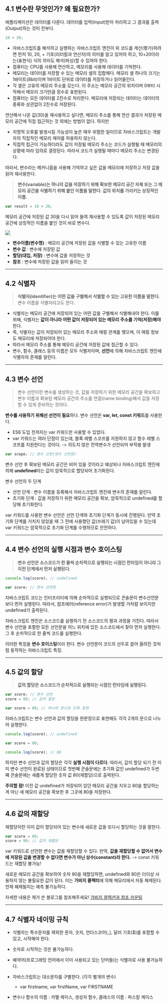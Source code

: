 ## 4.1 변수란 무엇인가? 왜 필요한가?

애플리케이션은 데이터를 다룬다. 데이터를 입력(Input)받아 처리하고 그 결과를 출력(Output)하는 것이 전부다.

```javascript
10 + 20;
```

- 자바스크립트를 해석하고 실행하는 자바스크립트 엔진이 위 코드를 계산(평가)하려면 먼저 10, 20, + 기호(리터럴과 연산자)의 의미를 알고 있어야 하고, 10+20이라는(표현식) 식의 의미도 해석(파싱)할 수 있어야 한다.
- 컴퓨터는 CPU를 사용해 연산하고, 메모리를 사용해 데이터를 기억한다.
- 메모리는 데이터를 저장할 수 있는 메모리 셀의 집합체다. 메모리 셀 하나의 크기는 1바이트(8bit)이며 1바이트 단위로 데이터를 저장하거나 읽어들인다.
- 각 셀은 고유의 메모리 주소를 갖는다. 이 주소는 메모리 공간의 위치이며 0부터 시작해서 메모리 크기만큼 정수로 표현된다.
- 컴퓨터는 모든 데이터를 2진수로 처리한다. 메모리에 저장되는 데이터는 데이터의 종류와 상관없이 2진수로 저장된다.

연산해서 나온 값(30)을 재사용하고 싶다면, 메모리 주소를 통해 연산 결과가 저장된 메모리 공간에 직접 접근하는 것 외에는 방법이 없다.
하지만

- 치명적 오류를 발생시킬 가능성이 높은 매우 위험한 일이므로 자바스크립트는 개발자의 직접적인 메모리 제어를 허용하지 않는다.
- 직접적 접근이 가능하더라도 값이 저장될 메모리 주소는 코드가 실행될 때 메모리의 상황에 따라 임의로 결정된다. 따라서 코드가 실행될 때마다 메모리 주소는 변경된다.

따라서, 변수라는 메커니즘을 사용해 기억하고 싶은 값을 메모리에 저장하고 저장 값을 읽어 재사용한다.

> **변수(variable)는 하나의 값을 저장하기 위해 확보한 메모리 공간 자체 또는 그 메모리 공간을 식별하기 위해 붙인 이름을 말한다. 값의 위치를 가리키는 상징적인 이름.**

```javascript
var result = 10 + 20;
```

메모리 공간에 저장된 값 30을 다시 읽어 들여 재사용할 수 있도록 값이 저장된 메모리 공간에 상징적인 이름을 붙인 것이 바로 변수다.

![](https://velog.velcdn.com/images/honi31/post/abc5da76-d336-422e-a9ed-4495cd55126d/image.jpeg)

- **변수이름(변수명)** : 메모리 공간에 저장된 값을 식별할 수 있는 고유한 이름
- **변수 값** : 변수에 저장된 값
- **할당(대입, 저장)** : 변수에 값을 저장하는 것
- **참조** : 변수에 저장된 값을 읽어 들이는 것

---

## 4.2 식별자

> **식별자(identifier)는 어떤 값을 구별해서 식별할 수 있는 고유한 이름을 말한다.** 변수 이름을 식별자라고도 한다.

- 식별자는 메모리 공간에 저장되어 있는 어떤 값을 구별해서 식별해내야 한다. 이를 위해, 식별자는 **값이 아니라 어떤 값이 저장되어 있는 메모리 주소를 기억(저장)해야** 한다.
- 즉, 식별자는 값이 저장되어 있는 메모리 주소와 매핑 관계를 맺으며, 이 매핑 정보도 메모리에 저장되어야 한다.
- 따라서 메모리 주소를 통해 메모리 공간에 저장된 값에 접근할 수 있다.
- 변수, 함수, 클래스 등의 이름은 모두 식별자이며, **선언**에 의해 자바스크립트 엔진에 식별자의 존재를 알린다.

---

## 4.3 변수 선언

> 변수 선언이란 변수를 생성하는 것, 값을 저장하기 위한 메모리 공간을 확보하고 변수 이름과 확보된 메모리 공간의 주소를 연결(name binding)해서 값을 저장할 수 있게 준비하는 것이다.

**변수를 사용하기 위해선 선언이 필요**하다. 변수 선언은 **var, let, const 키워드**를 사용한다.

- ES6 도입 전까지는 var 키워드만 사용할 수 있었다.
- var 키워드는 여러 단점이 있는데, 블록 레벨 스코프를 지원하지 않고 함수 레벨 스코프를 지원한다는 것이다. -> 의도치 않은 전역변수가 선언되어 부작용 발생

```javascript
var scope; // 변수 선언(변수 선언문)
```

변수 선언 후 확보된 메모리 공간은 비어 있을 것이라고 예상되나 자바스크립트 엔진에 의해 **undefined**라는 값이 암묵적으로 할당되어 초기화된다.

변수 선언의 두 단계

- 선언 단계 : 변수 이름을 등록해서 자바스크립트 엔진에 변수의 존재를 알린다.
- 초기화 단계 : 값을 저장하기 위한 메모리 공간을 확보, 암묵적으로 undefined를 할당해 초기화한다.

var 키워드를 사용한 변수 선언은 선언 단계와 초기화 단계가 동시에 진행된다.
만약 초기화 단계를 거치지 않았을 때 그 전에 사용했던 값(쓰레기 값)이 남아있을 수 있는데 var 키워드는 암묵적으로 초기화 단계를 수행하므로 안전하다.

---

## 4.4 변수 선언의 실행 시점과 변수 호이스팅

> **변수 선언은 소스코드가 한 줄씩 순차적으로 실행되는 시점인 런타임이 아니라 그 이전 단계에서 먼저 실행된다.**

```javascript
console.log(score); // undefined

var score; // 변수 선언문
```

자바스크립트 코드는 인터프리터에 의해 순차적으로 실행되므로 콘솔문이 변수선언문보다 먼저 실행된다. 따라서, 참조에러(reference error)가 발생할 거처럼 보이지만 undefined가 출력된다.

자바스크립트 엔진은 소스코드를 실행하기 전 소스코드의 평과 과정을 거친다. 따라서 변수 선언을 포함한 모든 선언문을 어느 위치에 있든 소스코드에서 찾아 먼저 실행한다. 그 후 순차적으로 한 줄씩 코드를 실행한다.

이러한 특징을 **변수 호이스팅**이라 한다.
변수 선언문이 코드의 선두로 끌어 올려진 것처럼 동작하는 자바스크립트 특징.

---

## 4.5 값의 할당

> **값의 할당은 소스코드가 순차적으로 실행되는 시점인 런타임에 실행된다.**

```javascript
var score; // 변수 선언
score = 80; // 값의 할당
```

```javascript
var score = 80; // 하나의 문으로 단축 표현
```

자바스크립트는 변수 선언과 값의 할당을 한문장으로 표현해도 각각 2개의 문으로 나누어 실행한다.

```javascript
console.log(score); // undefined

var score = 80;

console.log(score); // 80
```

하지만 변수 선언과 값의 할당은 각각 **실행 시점이 다르다**.
따라서, 값이 할당 되기 전 이미 변수 선언이 완료된 상태이므로 첫번째 콘솔문에는 초기화 값인 undefined가 두번째 콘솔문에는 새롭게 할당한 숫자 값 80(재할당)으로 출력된다.

**주의할 점!**
이전 값 undefined가 저장되어 있던 메모리 공간을 지우고 80을 할당하는 게 아닌 새 메모리 공간을 확보한 후 그곳에 80을 저장한다.

---

## 4.6 값의 재할당

재할당이란 이미 값이 할당되어 있는 변수에 새로운 값을 또다시 할당하는 것을 말한다.

```javascript
var score = 80;
score = 90; // 값의 재할당
```

var 키워드로 선언한 변수는 값을 재할당할 수 있다. 만약, **값을 재할당할 수 없어서 변수에 저장된 값을 변경할 수 없다면 변수가 아닌 상수(constant)라 한다.**
-> const 키워드는 재할당 불가능!

새로운 메모리 공간을 확보하여 숫자 90을 재할당하면, undefined와 80은 더이상 사용하지 않는 불필요한 값이 된다. 이는 **가비지 콜렉터**에 의해 메모리에서 자동 해제된다. 언제 해제될지는 예측 불가능하다.

자세한 내용은 제가 쓴 블로그를 참조해주세요!
[가비지 컬렉션과 참조 카운팅](https://velog.io/@honi31/CS-%EA%B0%80%EB%B9%84%EC%A7%80-%EC%BB%AC%EB%A0%89%EC%85%98%EA%B3%BC-%EC%B0%B8%EC%A1%B0-%EC%B9%B4%EC%9A%B4%ED%8C%85)

---

## 4.7 식별자 네이밍 규칙

- 식별자는 특수문자를 제외한 문자, 숫자, 언더스코어(\_), 달러 기호($)를 포함할 수 있고, 시작해야 한다.

- 숫자로 시작하는 것은 불가능하다.
- 예약어(프로그래밍 언어에서 이미 사용되고 있는 단어들)는 식별자로 사용 불가능하다.
- 자바스크립트는 대소문자를 구별한다. (각각 별개의 변수)
  - var firstname, var firstName, var FIRSTNAME
- 변수나 함수의 이름 : 카멜 케이스, 생성자 함수, 클래스의 이름 : 파스칼 케이스

